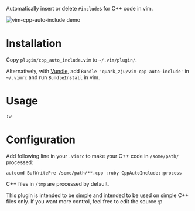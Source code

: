 Automatically insert or delete `#include`s for C++ code in vim.

![vim-cpp-auto-include demo](/quark_zju/vim-cpp-auto-include/blob/master/demo/vim-cpp-auto-include-demo.gif?raw=true)

Installation
============
Copy `plugin/cpp_auto_include.vim` to `~/.vim/plugin/`.

Alternatively, with [Vundle](/gmarik/vundle), 
add `Bundle 'quark_zju/vim-cpp-auto-include'` in `~/.vimrc` 
and run `BundleInstall` in vim.

Usage
=====
`:w`

Configuration
=============
Add following line in your `.vimrc` to make your C++ code 
in `/some/path/` processed:

```viml
autocmd BufWritePre /some/path/**.cpp :ruby CppAutoInclude::process
```

C++ files in `/tmp` are processed by default.

This plugin is intended to be simple 
and intended to be used on simple C++ files only. 
If you want more control, feel free to edit the source :p


